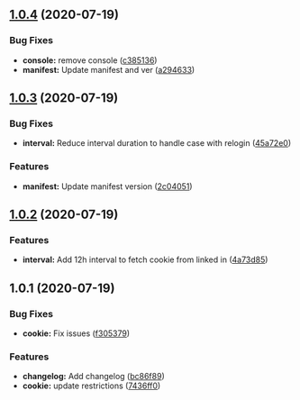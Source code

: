 ## [1.0.4](https://github.com/dmitry-tuzenkov/norns-ai-chrome-extension/compare/v1.0.3...v1.0.4) (2020-07-19)


### Bug Fixes

* **console:** remove console ([c385136](https://github.com/dmitry-tuzenkov/norns-ai-chrome-extension/commit/c385136aa8f8509ec1c1fd7a81c0b3641fba6cb7))
* **manifest:** Update manifest and ver ([a294633](https://github.com/dmitry-tuzenkov/norns-ai-chrome-extension/commit/a29463336aa54939adf8c0ccc71987e44febedf0))



## [1.0.3](https://github.com/dmitry-tuzenkov/norns-ai-chrome-extension/compare/v1.0.2...v1.0.3) (2020-07-19)


### Bug Fixes

* **interval:** Reduce interval duration to handle case with relogin ([45a72e0](https://github.com/dmitry-tuzenkov/norns-ai-chrome-extension/commit/45a72e0c8e5de2b935dfa8cb645adde2421279e9))


### Features

* **manifest:** Update manifest version ([2c04051](https://github.com/dmitry-tuzenkov/norns-ai-chrome-extension/commit/2c04051d9cf4b64f9a87277a115db007a072bf28))



## [1.0.2](https://github.com/dmitry-tuzenkov/norns-ai-chrome-extension/compare/v1.0.1...v1.0.2) (2020-07-19)


### Features

* **interval:** Add 12h interval to fetch cookie from linked in ([4a73d85](https://github.com/dmitry-tuzenkov/norns-ai-chrome-extension/commit/4a73d8566c7ec7a3352e7013677cee47c1b24976))



## 1.0.1 (2020-07-19)


### Bug Fixes

* **cookie:** Fix issues ([f305379](https://github.com/dmitry-tuzenkov/norns-ai-chrome-extension/commit/f3053797eddfd2a35849dd457cb5abbbe5013103))


### Features

* **changelog:** Add changelog ([bc86f89](https://github.com/dmitry-tuzenkov/norns-ai-chrome-extension/commit/bc86f89e717f828bb4c98ff3338f719844634259))
* **cookie:** update restrictions ([7436ff0](https://github.com/dmitry-tuzenkov/norns-ai-chrome-extension/commit/7436ff0508c260b005fcdafeb675af440529dbdf))




